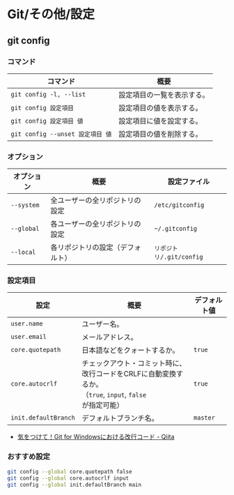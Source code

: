 # Git/その他/設定

## git config

### コマンド

| コマンド                         | 概要                       |
| -------------------------------- | -------------------------- |
| `git config -l, --list`          | 設定項目の一覧を表示する。 |
| `git config 設定項目`            | 設定項目の値を表示する。   |
| `git config 設定項目 値`         | 設定項目に値を設定する。   |
| `git config --unset 設定項目 値` | 設定項目の値を削除する。   |

### オプション

| オプション | 概要                             | 設定ファイル             |
| ---------- | -------------------------------- | ------------------------ |
| `--system` | 全ユーザーの全リポジトリの設定   | `/etc/gitconfig`         |
| `--global` | 各ユーザーの全リポジトリの設定   | `~/.gitconfig`           |
| `--local`  | 各リポジトリの設定（デフォルト） | `リポジトリ/.git/config` |

### 設定項目

| 設定                 | 概要                                                         | デフォルト値 |
| -------------------- | ------------------------------------------------------------ | ------------ |
| `user.name`          | ユーザー名。                                                 |              |
| `user.email`         | メールアドレス。                                             |              |
| `core.quotepath`     | 日本語などをクォートするか。                                 | `true`       |
| `core.autocrlf`      | チェックアウト・コミット時に、改行コードをCRLFに自動変換するか。<br />（`true`, `input`, `false`が指定可能） | `true`       |
| `init.defaultBranch` | デフォルトブランチ名。                                       | `master`     |

- [気をつけて！Git for Windowsにおける改行コード - Qiita](https://qiita.com/uggds/items/00a1974ec4f115616580)

### おすすめ設定

```bash
git config --global core.quotepath false
git config --global core.autocrlf input
git config --global init.defaultBranch main
```
